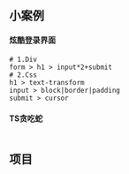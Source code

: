 ## 小案例

#### 炫酷登录界面

~~~shell
# 1.Div
form > h1 > input*2+submit
# 2.Css
h1 > text-transform
input > block|border|padding
submit > cursor
~~~

#### TS贪吃蛇

~~~ts

~~~



## 项目

